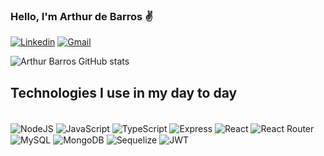
### Hello, I'm Arthur de Barros ✌️

[![Linkedin](https://img.shields.io/badge/LinkedIn-0077B5?style=for-the-badge&logo=linkedin&logoColor=white)](https://www.linkedin.com/in/arthur-barros-nascimento/)
[![Gmail](https://img.shields.io/badge/Gmail-D14836?style=for-the-badge&logo=gmail&logoColor=white)](arthurbarros.nascimento12@gmail.com)

![Arthur Barros GitHub stats](https://github-readme-stats.vercel.app/api?username=ArthurBarrosNascimento_icons=true&theme=dracula)

## Technologies I use in my day to day

<div style="display: inline_block"><br/>
  <img align="center" alt="NodeJS" src="https://img.shields.io/badge/Node.js-43853D?style=for-the-badge&logo=node.js&logoColor=white"/>

  <img align="center" alt="JavaScript" src="https://img.shields.io/badge/JavaScript-F7DF1E?style=for-the-badge&logo=javascript&logoColor=black"/>

  <img align="center" alt="TypeScript" src="https://img.shields.io/badge/TypeScript-007ACC?style=for-the-badge&logo=typescript&logoColor=white"/>

  <img align="center" alt="Express" src="https://img.shields.io/badge/Express.js-404D59?style=for-the-badge"/>

  <img align="center" alt="React" src="	https://img.shields.io/badge/React-20232A?style=for-the-badge&logo=react&logoColor=61DAFB"/>

  <img align="center" alt="React Router" src="https://img.shields.io/badge/React_Router-CA4245?style=for-the-badge&logo=react-router&logoColor=white"/>

  <img align="center" alt="MySQL" src="https://img.shields.io/badge/MySQL-00000F?style=for-the-badge&logo=mysql&logoColor=white"/>

  <img align="center" alt="MongoDB" src="	https://img.shields.io/badge/MongoDB-4EA94B?style=for-the-badge&logo=mongodb&logoColor=white">

  <img align="center" alt="Sequelize" src="https://img.shields.io/badge/sequelize-323330?style=for-the-badge&logo=sequelize&logoColor=blue"/>

  <img align="center" alt="JWT" src="https://img.shields.io/badge/json%20web%20tokens-323330?style=for-the-badge&logo=json-web-tokens/&logoColor=pink"/>
</div>
